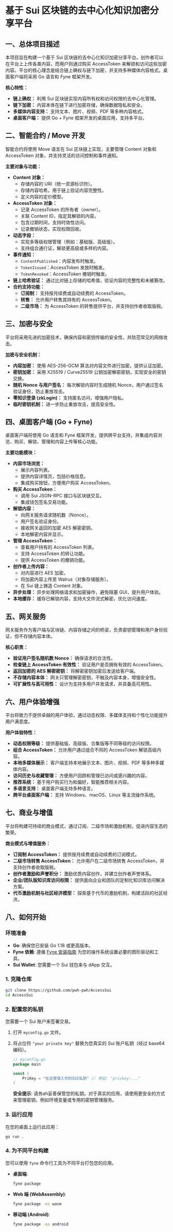 # 基于 Sui 区块链的去中心化知识加密分享平台

## 一、总体项目描述

本项目旨在构建一个基于 Sui 区块链的去中心化知识加密分享平台。创作者可以在平台上上传各类内容，而用户则通过购买 AccessToken 来解锁和访问这些加密内容。平台的核心理念是结合链上确权与链下加密，并支持多种媒体内容格式。桌面客户端将采用 Go 语言和 Fyne 框架开发。

**核心特性：**
*   **链上确权：** 利用 Sui 区块链实现内容所有权和访问权限的去中心化管理。
*   **链下加密：** 内容本体在链下进行加密存储，确保数据隐私和安全。
*   **多媒体内容支持：** 支持文本、图片、视频、PDF 等多种内容格式。
*   **桌面客户端：** 提供 Go + Fyne 框架开发的桌面应用，支持多平台。

## 二、智能合约 / Move 开发

智能合约将使用 Move 语言在 Sui 区块链上实现，主要管理 Content 对象和 AccessToken 对象，并支持灵活的访问控制和事件通知。

**主要对象与功能：**
*   **Content 对象：**
    *   存储内容的 URI（统一资源标识符）。
    *   存储内容哈希，用于链上验证内容完整性。
    *   定义内容的定价模型。
*   **AccessToken 对象：**
    *   记录 AccessToken 的所有者（owner）。
    *   关联 Content ID，指定其解锁的内容。
    *   包含过期时间，支持时效性访问。
    *   记录撤销状态，实现权限回收。
*   **动态字段：**
    *   实现多等级权限管理（例如：基础版、高级版）。
    *   支持组合通行证，解锁更高级或多样的内容。
*   **事件通知：**
    *   `ContentPublished`：内容发布时触发。
    *   `TokenIssued`：AccessToken 发放时触发。
    *   `TokenRevoked`：AccessToken 撤销时触发。
*   **链上哈希验证：** 通过比对链上存储的哈希值，验证内容的完整性和未被篡改。
*   **合约支持功能：**
    *   **订阅制：** 支持按月续费或自动续费的 AccessToken。
    *   **转售：** 允许用户转售其持有的 AccessToken。
    *   **二级市场：** 为 AccessToken 的转售提供平台，并支持创作者收取版税。

## 三、加密与安全

平台将采用先进的加密技术，确保内容和密钥传输的安全性，并防范常见的网络攻击。

**加密与安全机制：**
*   **内容加密：** 使用 AES-256-GCM 算法对内容文件进行加密，提供认证加密。
*   **密钥加密：** 采用 X25519 / Curve25519 公钥加密解密密钥，实现安全的密钥交换。
*   **随机 Nonce 与用户签名：** 每次解锁内容时生成随机 Nonce，用户通过签名验证身份，防止重放攻击。
*   **零知识登录 (zkLogin)：** 支持匿名访问，增强用户隐私。
*   **临时密钥机制：** 进一步防止重放攻击，提高安全性。

## 四、桌面客户端 (Go + Fyne)

桌面客户端将使用 Go 语言和 Fyne 框架开发，提供跨平台支持，并集成内容浏览、购买、解锁、管理和内容上传等核心功能。

**主要功能模块：**
*   **内容市场浏览：**
    *   展示内容列表。
    *   提供内容详情页，包括价格信息。
    *   集成购买按钮，方便用户购买 AccessToken。
*   **购买 AccessToken：**
    *   调用 Sui JSON-RPC 接口与区块链交互。
    *   集成钱包签名交易功能。
*   **解锁内容：**
    *   向网关服务请求随机数（Nonce）。
    *   用户签名验证身份。
    *   接收网关返回的加密 AES 解密密钥。
    *   本地解密内容并显示。
*   **管理 AccessToken：**
    *   查看用户持有的 AccessToken 列表。
    *   支持 AccessToken 的转让功能。
    *   提供 AccessToken 的撤销功能。
*   **创作者上传内容：**
    *   对内容进行 AES 加密。
    *   将加密内容上传至 Walrus（对象存储服务）。
    *   在 Sui 链上铸造 Content 对象。
*   **异步处理：** 异步处理网络请求和加密操作，避免阻塞 GUI，提升用户体验。
*   **本地缓存：** 缓存已解锁内容，支持大文件流式解密，优化访问速度。

## 五、网关服务

网关服务作为客户端与区块链、内容存储之间的桥梁，负责密钥管理和用户身份验证，但不存储内容本体。

**核心职责：**
*   **验证用户签名随机数 Nonce：** 确保请求的合法性。
*   **检查链上 AccessToken 有效性：** 验证用户是否拥有有效的 AccessToken。
*   **返回加密的 AES 解密密钥：** 将解密密钥加密后发送给客户端。
*   **不存储内容本体：** 网关只管理解密密钥，不触及内容本身，增强安全性。
*   **可扩展性与高可用性：** 设计为支持多用户并发请求，并具备高可用性。

## 六、用户体验增强

平台将致力于提供卓越的用户体验，通过动态权限、多媒体支持和个性化功能提升用户满意度。

**用户体验特性：**
*   **动态权限等级：** 提供基础版、高级版、合集版等不同等级的访问权限。
*   **组合 AccessToken：** 允许用户通过组合不同的 AccessToken 解锁高级内容。
*   **本地多媒体展示：** 客户端支持本地展示文本、图片、视频、PDF 等多种多媒体内容。
*   **访问历史与收藏管理：** 方便用户回顾和管理已访问或感兴趣的内容。
*   **推荐系统：** 基于用户购买行为和偏好，智能推荐相关内容。
*   **多语言支持：** 桌面客户端支持多种语言。
*   **跨平台桌面客户端：** 支持 Windows、macOS、Linux 等主流操作系统。

## 七、商业与增值

平台将构建可持续的商业模式，通过订阅、二级市场和激励机制，促进内容生态的繁荣。

**商业模式与增值服务：**
*   **订阅制 AccessToken：** 提供按月续费或自动续费的订阅模式。
*   **二级市场转售 AccessToken：** 允许用户在二级市场转售 AccessToken，并支持创作者收取版税。
*   **创作者激励和声誉积分：** 激励优质内容创作，并建立创作者声誉体系。
*   **企业/团队版知识库访问权限：** 提供面向企业和团队的定制化知识库访问解决方案。
*   **代币激励机制与社区经济模型：** 探索基于代币的激励机制，构建活跃的社区经济。
## 八、如何开始

### 环境准备

- **Go**: 确保您已安装 Go 1.18 或更高版本。
- **Fyne 依赖**: 遵循 [Fyne 安装指南](https://developer.fyne.io/started/) 为您的操作系统设置必要的图形驱动和工具。
- **Sui Wallet**: 您需要一个 Sui 钱包来与 dApp 交互。

### 1. 克隆仓库

```bash
git clone https://github.com/pwh-pwh/AccessSui
cd AccessSui
```

### 2. 配置您的私钥

您需要一个 Sui 账户来签署交易。

1.  打开 `myconfig.go` 文件。
2.  将占位符 `"your private key"` 替换为您真实的 Sui 账户私钥（经过 base64 编码）。

    ```go
    // myconfig.go
    package main

    const (
    	PriKey = "在这里填入你的SUI私钥" // 例如: "privkey:..."
    )
    ```

    **安全提示**: 请务ah妥善保管您的私钥。对于真实的应用，请使用更安全的方式来管理密钥，例如环境变量或专用的密钥管理服务。

### 3. 运行应用

在您的桌面上运行此应用：

```bash
go run .
```

### 4. 为不同平台构建

您可以使用 `fyne` 命令行工具为不同平台打包您的应用。

- **桌面端**:
  ```bash
  fyne package
  ```
- **Web 端 (WebAssembly)**:
  ```bash
  fyne package -os wasm
  ```
- **移动端 (Android)**:
  ```bash
  fyne package -os android
  ```